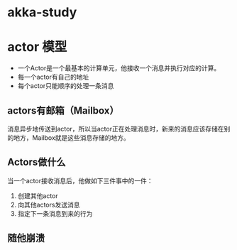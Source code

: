 # akka-study

# actor 模型
* 一个Actor是一个最基本的计算单元，他接收一个消息并执行对应的计算。
* 每一个actor有自己的地址
* 每个actor只能顺序的处理一条消息
## actors有邮箱（Mailbox）
消息异步地传送到actor，所以当actor正在处理消息时，新来的消息应该存储在别的地方，Mailbox就是这些消息存储的地方。

## Actors做什么
当一个actor接收消息后，他做如下三件事中的一件：
1. 创建其他actor
2. 向其他actors发送消息
3. 指定下一条消息到来的行为

## 随他崩溃


